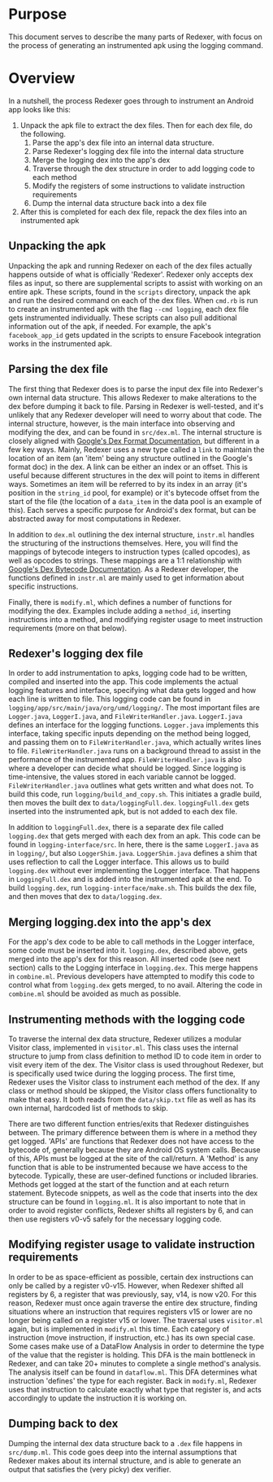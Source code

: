 # Purpose
This document serves to describe the many parts of Redexer, with focus on the process of generating an instrumented apk using the logging command.

# Overview
In a nutshell, the process Redexer goes through to instrument an Android app looks like this:
1. Unpack the apk file to extract the dex files. Then for each dex file, do the following.
    1. Parse the app's dex file into an internal data structure.
    2. Parse Redexer's logging dex file into the internal data structure
    3. Merge the logging dex into the app's dex
    5. Traverse through the dex structure in order to add logging code to each method
    6. Modify the registers of some instructions to validate instruction requirements
    7. Dump the internal data structure back into a dex file
2. After this is completed for each dex file, repack the dex files into an instrumented apk

## Unpacking the apk
Unpacking the apk and running Redexer on each of the dex files actually happens outside of what is officially 'Redexer'. Redexer only accepts dex files as input, so there are supplemental scripts to assist with working on an entire apk. These scripts, found in the `scripts` directory, unpack the apk and run the desired command on each of the dex files. When `cmd.rb` is run to create an instrumented apk with the flag `--cmd logging`, each dex file gets instrumented individually. These scripts can also pull additional information out of the apk, if needed. For example, the apk's `facebook_app_id` gets updated in the scripts to ensure Facebook integration works in the instrumented apk.

## Parsing the dex file
The first thing that Redexer does is to parse the input dex file into Redexer's own internal data structure. This allows Redexer to make alterations to the dex before dumping it back to file. Parsing in Redexer is well-tested, and it's unlikely that any Redexer developer will need to worry about that code. The internal structure, however, is the main interface into observing and modifying the dex, and can be found in `src/dex.ml`. The internal structure is closely aligned with [Google's Dex Format Documentation](https://source.android.com/devices/tech/dalvik/dex-format), but different in a few key ways. Mainly, Redexer uses a new type called a `link` to maintain the location of an item (an 'item' being any structure outlined in the Google's format doc) in the dex. A link can be either an index or an offset. This is useful because different structures in the dex will point to items in different ways. Sometimes an item will be referred to by its index in an array (it's position in the `string_id` pool, for example) or it's bytecode offset from the start of the file (the location of a `data_item` in the data pool is an example of this). Each serves a specific purpose for Android's dex format, but can be abstracted away for most computations in Redexer.

In addition to `dex.ml` outlining the dex internal structure, `instr.ml` handles the structuring of the instructions themselves. Here, you will find the mappings of bytecode integers to instruction types (called opcodes), as well as opcodes to strings. These mappings are a 1:1 relationship with [Google's Dex Bytecode Documentation](https://source.android.com/devices/tech/dalvik/dalvik-bytecode). As a Redexer developer, the functions defined in `instr.ml` are mainly used to get information about specific instructions.

Finally, there is `modify.ml`, which defines a number of functions for modifying the dex. Examples include adding a `method_id`, inserting instructions into a method, and modifying register usage to meet instruction requirements (more on that below).

## Redexer's logging dex file
In order to add instrumentation to apks, logging code had to be written, compiled and inserted into the app. This code implements the actual logging features and interface, specifying what data gets logged and how each line is written to file. This logging code can be found in `logging/app/src/main/java/org/umd/logging/`. The most important files are `Logger.java`, `LoggerI.java`, and `FileWriterHandler.java`. `LoggerI.java` defines an interface for the logging functions. `Logger.java` implements this interface, taking specific inputs depending on the method being logged, and passing them on to `FileWriterHandler.java`, which actually writes lines to file. `FileWriterHandler.java` runs on a background thread to assist in the performance of the instrumented app. `FileWriterHandler.java` is also where a developer can decide what should be logged. Since logging is time-intensive, the values stored in each variable cannot be logged. `FileWriterHandler.java` outlines what gets written and what does not. To build this code, run `logging/build_and_copy.sh`. This initiates a gradle build, then moves the built dex to `data/loggingFull.dex`. `loggingFull.dex` gets inserted into the instrumented apk, but is not added to each dex file.

In addition to `loggingFull.dex`, there is a separate dex file called `logging.dex` that gets merged with each dex from an apk. This code can be found in `logging-interface/src`. In here, there is the same `LoggerI.java` as in `logging/`, but also `LoggerShim.java`. `LoggerShim.java` defines a shim that uses reflection to call the Logger interface. This allows us to build `logging.dex` without ever implementing the Logger interface. That happens in `LoggingFull.dex` and is added into the instrumented apk at the end. To build `logging.dex`, run `logging-interface/make.sh`. This builds the dex file, and then moves that dex to `data/logging.dex`.

## Merging logging.dex into the app's dex
For the app's dex code to be able to call methods in the Logger interface, some code must be inserted into it. `logging.dex`, described above, gets merged into the app's dex for this reason. All inserted code (see next section) calls to the Logging interface in `logging.dex`. This merge happens in `combine.ml`. Previous developers have attempted to modify this code to control what from `logging.dex` gets merged, to no avail. Altering the code in `combine.ml` should be avoided as much as possible.

## Instrumenting methods with the logging code
To traverse the internal dex data structure, Redexer utilizes a modular Visitor class, implemented in `visitor.ml`. This class uses the internal structure to jump from class definition to method ID to code item in order to visit every item of the dex. The Visitor class is used throughout Redexer, but is specifically used twice during the logging process. The first time, Redexer uses the Visitor class to instrument each method of the dex. If any class or method should be skipped, the Visitor class offers functionality to make that easy. It both reads from the `data/skip.txt` file as well as has its own internal, hardcoded list of methods to skip.

There are two different function entries/exits that Redexer distinguishes between. The primary difference between them is where in a method they get logged. 'APIs' are functions that Redexer does not have access to the bytecode of, generally because they are Android OS system calls. Because of this, APIs must be logged at the site of the call/return. A 'Method' is any function that is able to be instrumented because we have access to the bytecode. Typically, these are user-defined functions or included libraries. Methods get logged at the start of the function and at each return statement. Bytecode snippets, as well as the code that inserts into the dex structure can be found in `logging.ml`. It is also important to note that in order to avoid register conflicts, Redexer shifts all registers by 6, and can then use registers v0-v5 safely for the necessary logging code.

## Modifying register usage to validate instruction requirements
In order to be as space-efficient as possible, certain dex instructions can only be called by a register v0-v15. However, when Redexer shifted all registers by 6, a register that was previously, say, v14, is now v20. For this reason, Redexer must once again traverse the entire dex structure, finding situations where an instruction that requires registers v15 or lower are no longer being called on a register v15 or lower. The traversal uses `visitor.ml` again, but is implemented in `modify.ml` this time. Each category of instruction (move instruction, if instruction, etc.) has its own special case. Some cases make use of a DataFlow Analysis in order to determine the type of the value that the register is holding. This DFA is the main bottleneck in Redexer, and can take 20+ minutes to complete a single method's analysis. The analysis itself can be found in `dataflow.ml`. This DFA determines what instruction 'defines' the type for each register. Back in `modify.ml`, Redexer uses that instruction to calculate exactly what type that register is, and acts accordingly to update the instruction it is working on.


## Dumping back to dex
Dumping the internal dex data structure back to a `.dex` file happens in `src/dump.ml`. This code goes deep into the internal assumptions that Redexer makes about its internal structure, and is able to generate an output that satisfies the (very picky) dex verifier.
